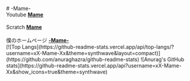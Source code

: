 <br>
# -Mame-
<br>
Youtube
<strong><a href="https://www.youtube.com/channel/UCMavyFcgUqIbaXa59P1BrdA">Mame</a></strong><br></br>
Scratch
<strong><a href="https://scratch.mit.edu/users/xX-_-Mame-_-Xx/">Mame</a></strong><br></br>
僕のホームページ
<strong><a href="https://xx-mame-xx.github.io/">-Mame-</a></strong>
<br>
[![Top Langs](https://github-readme-stats.vercel.app/api/top-langs/?username=xX-Mame-Xx&theme=synthwave&layout=compact)](https://github.com/anuraghazra/github-readme-stats)
![Anurag's GitHub stats](https://github-readme-stats.vercel.app/api?username=xX-Mame-Xx&show_icons=true&theme=synthwave)
